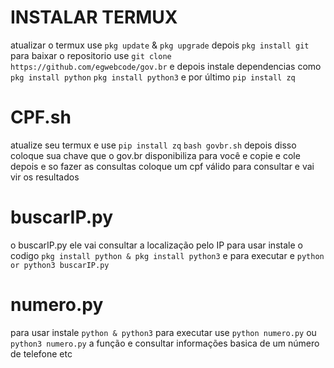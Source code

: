 # INSTALAR TERMUX
atualizar o termux use `pkg update` & `pkg upgrade` depois `pkg install git` para baixar o repositorio use `git clone https://github.com/egwebcode/gov.br` e depois instale dependencias como `pkg install python`
`pkg install python3` e por último `pip install zq`

# CPF.sh
atualize seu termux e use `pip install zq`
`bash govbr.sh` depois disso coloque sua chave que o gov.br disponibiliza para você e copie e cole depois e so fazer as consultas coloque um cpf válido para consultar e vai vir os resultados

# buscarIP.py
o buscarIP.py ele vai consultar a localização pelo IP
para usar instale o codigo
`pkg install python & pkg install python3`
e para executar e `python or python3 buscarIP.py`

# numero.py
para usar instale `python & python3` para executar use `python numero.py` ou `python3 numero.py` a função e consultar informações basica de um número de telefone etc
